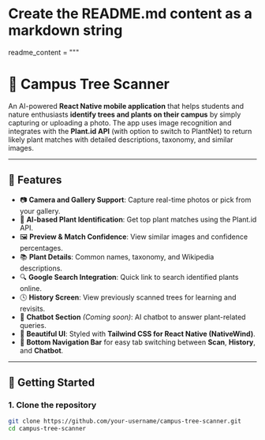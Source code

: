 # Create the README.md content as a markdown string
readme_content = """
# 🌿 Campus Tree Scanner

An AI-powered **React Native mobile application** that helps students and nature enthusiasts **identify trees and plants on their campus** by simply capturing or uploading a photo. The app uses image recognition and integrates with the **Plant.id API** (with option to switch to PlantNet) to return likely plant matches with detailed descriptions, taxonomy, and similar images.

---

## 📸 Features

- 📷 **Camera and Gallery Support**: Capture real-time photos or pick from your gallery.
- 🌿 **AI-based Plant Identification**: Get top plant matches using the Plant.id API.
- 🖼️ **Preview & Match Confidence**: View similar images and confidence percentages.
- 📚 **Plant Details**: Common names, taxonomy, and Wikipedia descriptions.
- 🔍 **Google Search Integration**: Quick link to search identified plants online.
- 🕓 **History Screen**: View previously scanned trees for learning and revisits.
- 🤖 **Chatbot Section** *(Coming soon)*: AI chatbot to answer plant-related queries.
- 🎨 **Beautiful UI**: Styled with **Tailwind CSS for React Native (NativeWind)**.
- 🔄 **Bottom Navigation Bar** for easy tab switching between **Scan**, **History**, and **Chatbot**.

---

## 🚀 Getting Started

### 1. Clone the repository
```bash
git clone https://github.com/your-username/campus-tree-scanner.git
cd campus-tree-scanner
